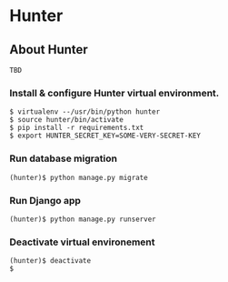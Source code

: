 # Hunter

## About Hunter
```
TBD
```

### Install & configure Hunter virtual environment.
```
$ virtualenv --/usr/bin/python hunter
$ source hunter/bin/activate
$ pip install -r requirements.txt
$ export HUNTER_SECRET_KEY=SOME-VERY-SECRET-KEY
```

### Run database migration
```
(hunter)$ python manage.py migrate
```

### Run Django app
```
(hunter)$ python manage.py runserver  
```

### Deactivate virtual environement
```
(hunter)$ deactivate
$
```
